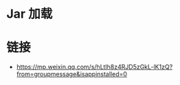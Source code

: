 # Jar 加载

# 链接

- https://mp.weixin.qq.com/s/hLtIh8z4RJD5zGkL-lK1zQ?from=groupmessage&isappinstalled=0
